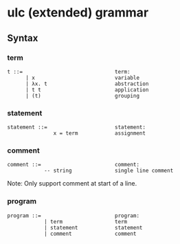 # ulc (extended) grammar

## Syntax

### term

```
t ::=                              term:
      | x                          variable
      | λx. t                      abstraction
      | t t                        application
      | (t)                        grouping
```

### statement

```
statement ::=                      statement:
               x = term            assignment
```

### comment

```
comment ::=                        comment:
            -- string              single line comment
```

Note: Only support comment at start of a line.

### program

```
program ::=                        program:
            | term                 term
            | statement            statement
            | comment              comment
```
